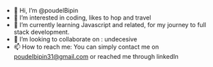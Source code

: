 - 👋 Hi, I’m @poudelBipin
- 👀 I’m interested in coding, likes to hop and travel
- 🌱 I’m currently learning Javascript and related, for my journey to full stack development.
- 💞️ I’m looking to collaborate on : undecesive
- 📫 How to reach me: You can simply contact me on poudelbipin31@gmail.com or reached me through linkedIn

<!---
poudelBipin/poudelBipin is a ✨ special ✨ repository because its `README.md` (this file) appears on your GitHub profile.
You can click the Preview link to take a look at your changes.
--->
